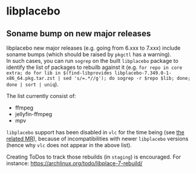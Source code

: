 # libplacebo

## Soname bump on new major releases

libplacebo new major releases (e.g. going from 6.xxx to 7.xxx) include soname bumps (which should be raised by `pkgctl` has a warning).  
In such cases, you can run `sogrep` on the built `libplacebo` package to identify the list of packages to rebuilb against it (e.g. `for repo in core extra; do for lib in $(find-libprovides libplacebo-7.349.0-1-x86_64.pkg.tar.zst | sed 's/=.*//g'); do sogrep -r $repo $lib; done; done | sort | uniq`).

The list currently consist of:

- ffmpeg
- jellyfin-ffmpeg
- mpv

`libplacebo` support has been disabled in `vlc` for the time being (see [the related MR](https://gitlab.archlinux.org/archlinux/packaging/packages/vlc/-/merge_requests/1)), because of incompatibilities with newer `libplacebo` versions (hence why `vlc` does not appear in the above list).

Creating ToDos to track those rebuilds (in `staging`) is encouraged. For instance: <https://archlinux.org/todo/libplace-7-rebuild/>
